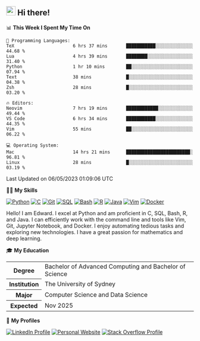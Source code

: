 ## <a href="#"><img src="https://media.giphy.com/media/hvRJCLFzcasrR4ia7z/giphy.gif" width="25px" height="25px"></a> Hi there!

<!--START_SECTION:waka-->
📊 **This Week I Spent My Time On** 

```text
💬 Programming Languages: 
TeX                      6 hrs 37 mins       ███████████░░░░░░░░░░░░░░   44.68 % 
Lua                      4 hrs 39 mins       ████████░░░░░░░░░░░░░░░░░   31.40 % 
Python                   1 hr 10 mins        ██░░░░░░░░░░░░░░░░░░░░░░░   07.94 % 
Text                     38 mins             █░░░░░░░░░░░░░░░░░░░░░░░░   04.38 % 
Zsh                      28 mins             █░░░░░░░░░░░░░░░░░░░░░░░░   03.20 % 

🔥 Editors: 
Neovim                   7 hrs 19 mins       ████████████░░░░░░░░░░░░░   49.44 % 
VS Code                  6 hrs 34 mins       ███████████░░░░░░░░░░░░░░   44.35 % 
Vim                      55 mins             ██░░░░░░░░░░░░░░░░░░░░░░░   06.22 % 

💻 Operating System: 
Mac                      14 hrs 21 mins      ████████████████████████░   96.81 % 
Linux                    28 mins             █░░░░░░░░░░░░░░░░░░░░░░░░   03.19 % 
```


 Last Updated on 06/05/2023 01:09:06 UTC
<!--END_SECTION:waka-->

💪🏻 **My Skills**

[![Python](https://img.shields.io/badge/-Python-yellow?style=flat-square&logo=Python)](#)
[![C     ](https://img.shields.io/badge/-C-blue?style=flat-square&logo=C)](#)
[![Git   ](https://img.shields.io/badge/-Git-grey?style=flat-square&logo=Git)](#)
[![SQL   ](https://img.shields.io/badge/-SQL-grey?style=flat-square&logo=SQLite)](#)
[![Bash  ](https://img.shields.io/badge/-Bash-grey?style=flat-square&logo=GNU-Bash)](#)
[![R     ](https://img.shields.io/badge/-R-grey?style=flat-square&logo=R)](#)
[![Java  ](https://img.shields.io/badge/-Java-grey?style=flat-square&logo=OpenJDK)](#)
[![Vim   ](https://img.shields.io/badge/-Vim-grey?style=flat-square&logo=Vim)](#)
[![Docker](https://img.shields.io/badge/-Docker-grey?style=flat-square&logo=Docker)](#)

Hello! I am Edward. I excel at Python and am proficient in C, SQL, Bash, R, and
Java. I can efficiently work with the command line and tools like Vim, Git,
Jupyter Notebook, and Docker. I enjoy automating tedious tasks and exploring new
technologies. I have a great passion for mathematics and deep learning.

🎓 **My Education**

<table>
<tr>
    <th>Degree</th>
    <td>Bachelor of Advanced Computing and Bachelor of Science</td>
</tr>
<tr>
    <th>Institution</th>
    <td>The University of Sydney</td>
</tr>
<tr>
    <th>Major</th>
    <td>Computer Science and Data Science</td>
</tr>
<tr>
    <th>Expected</th>
    <td>Nov 2025</td>
</tr>
</table>

🔗 **My Profiles**

[![LinkedIn Profile](https://img.shields.io/badge/-LinkedIn-blue?style=social&logo=LinkedIn)](https://www.linkedin.com/in/edward-ji)
[![Personal Website](https://img.shields.io/badge/-Personal%20Website-blue?style=social&logo=Bootstrap)](https://edwardji.dev)
[![Stack Overflow Profile](https://img.shields.io/badge/-Stack%20Overflow-blue?style=social&logo=StackOverflow)](https://stackoverflow.com/users/11658924)

